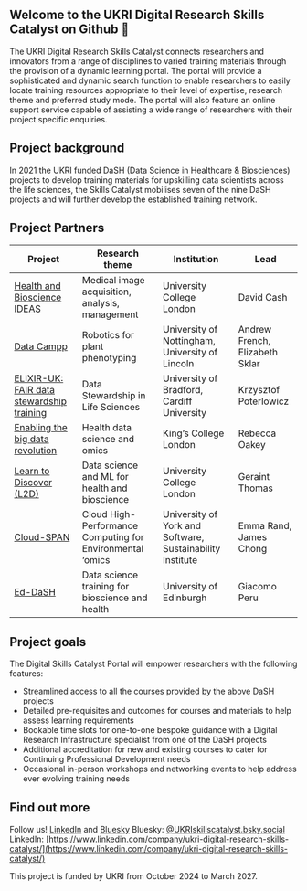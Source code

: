 ## Welcome to the UKRI Digital Research Skills Catalyst on Github 👋

The UKRI Digital Research Skills Catalyst connects researchers and innovators from a range of disciplines to varied training materials through the provision of a dynamic learning portal. The portal will provide a sophisticated and dynamic search function to enable researchers to easily locate training resources appropriate to their level of expertise, research theme and preferred study mode. The portal will also feature an online support service capable of assisting a wide range of researchers with their project specific enquiries.

## Project background

In 2021 the UKRI funded DaSH (Data Science in Healthcare & Biosciences) projects to develop training materials for upskilling data scientists across the life sciences, the Skills Catalyst mobilises seven of the nine DaSH projects and will further develop the established training network. 

## Project Partners

| Project                    | Research theme | Institution | Lead 
| -------------------------- | ---------|  -----------| ----------|
| [Health and Bioscience IDEAS](https://healthbioscienceideas.github.io/)| Medical image acquisition, analysis, management | University College London | David Cash |
| [Data Campp](https://www.nottingham.ac.uk/research/groups/cvl/projects/data-cammp/data-cammp.aspx) | Robotics for plant phenotyping | University of Nottingham, University of Lincoln | Andrew French, Elizabeth Sklar|
| [ELIXIR-UK: FAIR data stewardship training](https://elixiruknode.org/activities/fellowship/) | Data Stewardship in Life Sciences | University of Bradford, Cardiff University | Krzysztof Poterlowicz|
| [Enabling the big data revolution](https://innovationscholars.er.kcl.ac.uk/training/) | Health data science and omics | King’s College London | Rebecca Oakey| 
| [Learn to Discover (L2D)](https://learntodiscover.ai/) | Data science and ML for health and bioscience | University College London | Geraint Thomas |
| [Cloud-SPAN](https://cloud-span.york.ac.uk/) | Cloud High-Performance Computing for Environmental ‘omics | University of York and Software, Sustainability Institute | Emma Rand, James Chong 
| [Ed-DaSH](https://edcarp.github.io/Ed-DaSH/) | Data science training for bioscience and health | University of Edinburgh | Giacomo Peru| 

## Project goals 

The Digital Skills Catalyst Portal will empower researchers with the following features:

- Streamlined access to all the courses provided by the above DaSH projects
- Detailed pre-requisites and outcomes for courses and materials to help assess learning requirements
- Bookable time slots for one-to-one bespoke guidance with a Digital Research Infrastructure specialist from one of the DaSH projects
- Additional accreditation for new and existing courses to cater for Continuing Professional Development needs
- Occasional in-person workshops and networking events to help address ever evolving training needs

## Find out more 

Follow us! [LinkedIn](https://www.linkedin.com/company/ukri-digital-research-skills-catalyst/) and [Bluesky](https://bsky.app/profile/ukriskillscatalyst.bsky.social)
Bluesky:	[@UKRIskillscatalyst.bsky.social](https://bsky.app/profile/ukriskillscatalyst.bsky.social)
LinkedIn: [https://www.linkedin.com/company/ukri-digital-research-skills-catalyst/](https://www.linkedin.com/company/ukri-digital-research-skills-catalyst/)

This project is funded by UKRI from October 2024 to March 2027. 
